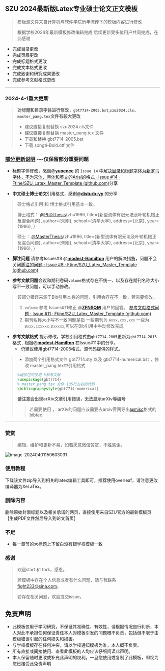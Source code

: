 ## SZU 2024最新版Latex专业硕士论文正文模板

> 模板源文件来自计算机与软件学院历年流传下的模板内容进行修改
>
> 根据学校2024年最新模板修改编辑完成 后续更新受多位用户共同完成，在此感谢

- 完成目录更改
- 完成页眉更改
- 完成标题格式更改
- 完成文本格式更改
- 完成致谢和研究成果更改
- 完成参考文献格式更改

------

### 2024-4-1重大更新

>**对标题和目录字体进行修改，`gbt7714-2005.bst`,`szu2024.cls`、`master_pang.tex`文件有较大更改** 
>
>- 建议直接复制替换 szu2024.cls文件
>- 建议直接复制替换 master_pang.tex 文件
>- 下载和替换 gbt7714-2005.bst
>- 下载 songti-Bold.otf 文件

### <u>部分更新说明</u> ---仅保留部分重要问题 

- 标题字体修改，感谢@**[yupence](https://github.com/yupence)** 的 `Issue 14` 中[解决目录和标题字体为新罗马字体，不为宋体、黑体和英文的Arial的格式 · Issue #14 · Ftine/SZU_Latex_Master_Template (github.com)](https://github.com/Ftine/SZU_Latex_Master_Template/issues/14)分享

- **中文硕士博士论文**引用格式，感谢@**[disturb-yy](https://github.com/disturb-yy)** 的分享

>硕士格式引用 和 博士格式引用基本一致。
>
>博士格式：
>[@PhDThesis](https://github.com/PhDThesis){zhu1996,
>title={新型流体有限元法及叶轮机械正反混合问题},
>author={朱刚},
>school={清华大学},
>address={北京},
>year={1996},
>}
>
>硕士：
>[@MasterThesis](https://github.com/MasterThesis){zhu1996,
>title={新型流体有限元法及叶轮机械正反混合问题},
>author={朱刚},
>school={清华大学},
>address={北京},
>year={1996},
>}

- **脚注问题** 请参考Issues#8  @**[modest-Hamilton](https://github.com/modest-Hamilton)** 用户的解决措施，问题不会关闭[脚注的问题 · Issue #8 · Ftine/SZU_Latex_Master_Template (github.com)](https://github.com/Ftine/SZU_Latex_Master_Template/issues/8)

- **参考文献问题**会议和期刊卷码`volume`格式存在不统一、以及存在期刊名称大小写不一致问题，可以手动修改。

> 该部分错误来源于Bib引用本身的问题，引用会存在不一致，若需要修改。
>
> 1. `volume` 参考 Issues#11修正 @**[ZFNSQM](https://github.com/ZFNSQM)** 用户的回答。 [参考文献格式问题 · Issue #11 · Ftine/SZU_Latex_Master_Template (github.com)](https://github.com/Ftine/SZU_Latex_Master_Template/issues/11)
> 2. 期刊名称大小写不一致问题是指 一些期刊为 `Axxx,xxx,xxx` 一些为 `Bxxx,Cxxxxx,Dxxxxx`,可以在Bib引用中手动修改完成

-  **参考文献格式** 提示修改，学校引用格式由`gbt7714-2005`更新为`gbt7714-2015`格式 , 根据@**[modest-Hamilton](https://github.com/modest-Hamilton)** 在Issue#11中的分享。
   - ​	仍建议使用gbt7714-2005格式，源代码提供的样式。


>- 添加两个引用格式文件 gbt7714.sty 以及 gbt7714-numerical.bst ，修改 master_pang.tex中引用格式
>
>```tex
>%增加包的使用 %参考文献
>\usepackage{gbt7714}
>% master_pang.tex 文件 135行左右的代码
>\bibliographystyle{gbt7714-numerical} 
>```
>
>**请注意会出现arXiv文章引用错误，无法显示arXiv等编号**
>
>> 若需要使用 ， arXIv的问题应该需要去arxiv官网导出[@misc](https://github.com/misc)格式的bibtex



------

### 赞赏

> 编辑、维护和更新不易，如若愿意微信赞赏，不胜感谢。

![image-20240401150603031](C:\Users\ftion\AppData\Roaming\Typora\typora-user-images\image-20240401150603031.png)

### 使用教程

下载该文件zip导入到相关的latex编辑工具即可，推荐使用overleaf，请注意更改编译器为XeLaTex。

### 删除内容

删除原始封面标题以及相关承诺的两页，直接使用来自SZU官方的最新模板页【生成PDF文件然后导入到论文首页】

### 不足

- 每一章节的大标题上下留白没有跟学校模板一致

### 感谢

> 欢迎start 和 fork，感恩。
>
> 若模板中存在个人信息或者有什么问题，请与我联系 fight233@sina.com。
>
> 若存在相关问题，欢迎提交issue。

## 免责声明

- 此模板仅用于学习研究，不保证其准确性、有效性，请根据情况自行判断，本人对此不承担任何保证责任本人对模板引发的问题概不负责，包括但不限于由模板错误引起的任何损失和损害。
- 与学校模板存在任何冲突，请以学校通知模板为准，本人概不负责。
- 所有直接或间接使用、查看此模板的人均应该仔细阅读此声明。
- 本人保留随时更改或补充此声明的权利。一旦您使用或复制了此模板，即视为您已接受此免责声明
